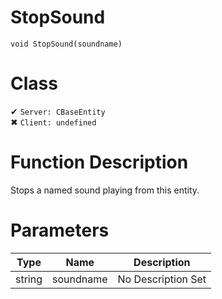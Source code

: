 # StopSound
```
void StopSound(soundname)
```
# Class
✔ `Server: CBaseEntity`  
✖ `Client: undefined`  

# Function Description
Stops a named sound playing from this entity.
# Parameters
Type|Name|Description
--|--|--
string|soundname|No Description Set
